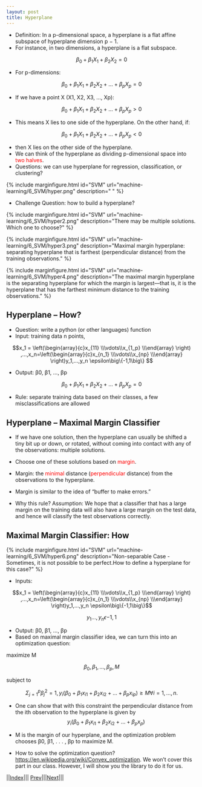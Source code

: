 ```yaml
---
layout: post
title: Hyperplane
---
```


* Definition: In a p-dimensional space, a hyperplane is a flat affine subspace of hyperplane dimension p − 1.
* For instance, in two dimensions, a hyperplane is a flat subspace.

$$\beta _0+ \beta _1X_1+\beta_2X_2=0$$

* For p-dimensions:

$$\beta _0+ \beta _1X_1+\beta_2X_2+...+ \beta _pX_p=0$$

* If we have a point X (X1, X2, X3, …, Xp):

$$\beta _0+ \beta _1X_1+\beta_2X_2+...+ \beta _pX_p>0$$

* This means X lies to one side of the hyperplane. On the other hand, if:

$$\beta _0+ \beta _1X_1+\beta_2X_2+...+ \beta _pX_p<0$$

* then X lies on the other side of the hyperplane.
* We can think of the hyperplane as dividing p-dimensional space into <font color=red>two halves</font>.
* Questions: we can use hyperplane for regression, classification, or clustering?

{% include marginfigure.html id="SVM" url="machine-learning/6_SVM/hyper.png" description=" " %}

* Challenge Question: how to build a hyperplane?

{% include marginfigure.html id="SVM" url="machine-learning/6_SVM/hyper2.png" description="There may be multiple solutions. Which one to choose?" %}

{% include marginfigure.html id="SVM" url="machine-learning/6_SVM/hyper3.png" description="Maximal margin hyperplane: separating hyperplane that is farthest (perpendicular distance) from the training observations." %}

{% include marginfigure.html id="SVM" url="machine-learning/6_SVM/hyper4.png" description="The maximal margin hyperplane is the separating hyperplane for which the margin is largest—that is, it is the hyperplane that has the farthest minimum distance to the training observations." %}

## Hyperplane – How?

* Question: write a python (or other languages) function
* Input: training data n points, 

$$x_1 = \left(\begin{array}{c}x_{11} \\\vdots\\x_{1_p} \\\end{array} \right) ,...,x_n=\left(\begin{array}{c}x_{n_1} \\\vdots\\x_{np} \\\end{array} \right)y_1,...,y_n \epsilon\big\{-1,1\big\} $$

* Output: β0, β1, …, βp

$$\beta _0+ \beta _1X_1+\beta_2X_2+...+ \beta _pX_p=0$$

* Rule: separate training data based on their classes, a few misclassifications are allowed

## Hyperplane – Maximal Margin Classifier

* If we have one solution, then the hyperplane can usually be shifted a tiny bit up or down, or rotated, without coming into contact with any of the observations: multiple solutions.
* Choose one of these solutions based on <font color=red>margin</font>.
* Margin: the <font color=red>minimal</font> distance (<font color=red>perpendicular</font> distance) from the observations to the hyperplane.


* Margin is similar to the idea of “buffer to make errors.”
* Why this rule? Assumption: We hope that a classifier that has a large margin on the training data will also have a large margin on the test data, and hence will classify the test observations correctly.

## Maximal Margin Classifier: How

{% include marginfigure.html id="SVM" url="machine-learning/6_SVM/hyper6.png" description="Non-separable Case - Sometimes, it is not possible to be perfect.How to define a hyperplane for this case?" %}

* Inputs:

$$x_1 = \left(\begin{array}{c}x_{11} \\\vdots\\x_{1_p} \\\end{array} \right) ,...,x_n=\left(\begin{array}{c}x_{n_1} \\\vdots\\x_{np} \\\end{array} \right)y_1,...,y_n \epsilon\big\{-1,1\big\}$$

$$y_1...,y_n \epsilon {-1,1}$$

* Output: β0, β1, …, βp
* Based on maximal margin classifier idea, we can turn this into an optimization question:

maximize M

$$\beta _0,\beta_1,...,\beta_p,M$$

subject to

$$\Sigma _{j=1}^p\beta_j^2=1, y_i(\beta_0+\beta_1x_{i1}+\beta_2x_{i2}+...+\beta_px_{ip}) \geq M \forall i=1,...,n.$$

* One can show that with this constraint the perpendicular distance from the ith observation to the hyperplane is given by $$y_i(\beta_0+\beta_1x_{i1}+\beta_2x_{i2}+...+\beta_px_{p})$$

* M is the margin of our hyperplane, and the optimization problem chooses β0, β1, . . . , βp to maximize M.
* How to solve the optimization question? <https://en.wikipedia.org/wiki/Convex_optimization>. We won’t cover this part in our class. However, I will show you the library to do it for us.


||[Index](../../)||| [Prev](../)|||[Next](svm2)|||






